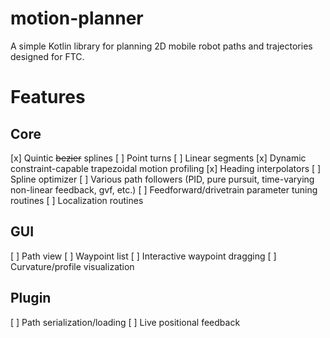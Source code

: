 motion-planner
==============
A simple Kotlin library for planning 2D mobile robot paths and trajectories designed for FTC.

# Features

## Core
[x] Quintic ~~bezier~~ splines
[ ] Point turns
[ ] Linear segments
[x] Dynamic constraint-capable trapezoidal motion profiling
[x] Heading interpolators
[ ] Spline optimizer
[ ] Various path followers (PID, pure pursuit, time-varying non-linear feedback, gvf, etc.)
[ ] Feedforward/drivetrain parameter tuning routines
[ ] Localization routines

## GUI
[ ] Path view
[ ] Waypoint list
[ ] Interactive waypoint dragging
[ ] Curvature/profile visualization

## Plugin
[ ] Path serialization/loading
[ ] Live positional feedback
